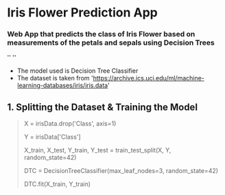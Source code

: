 # Iris Flower Prediction App
### Web App that predicts the class of Iris Flower based on measurements of the petals and sepals using Decision Trees 
''
''
- The model used is Decision Tree Classifier
- The dataset is taken from 'https://archive.ics.uci.edu/ml/machine-learning-databases/iris/iris.data'

## 1. Splitting the Dataset & Training the Model
> X = irisData.drop('Class', axis=1)
>  
> Y = irisData['Class']
>  
> X_train, X_test, Y_train, Y_test = train_test_split(X, Y, random_state=42)
>  
> DTC = DecisionTreeClassifier(max_leaf_nodes=3, random_state=42)
>  
> DTC.fit(X_train, Y_train)
>  

